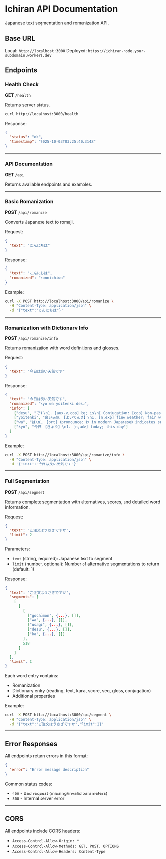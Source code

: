 # Ichiran API Documentation

Japanese text segmentation and romanization API.

## Base URL

Local: `http://localhost:3000`
Deployed: `https://ichiran-node.your-subdomain.workers.dev`

## Endpoints

### Health Check

**GET** `/health`

Returns server status.

```bash
curl http://localhost:3000/health
```

Response:
```json
{
  "status": "ok",
  "timestamp": "2025-10-03T03:25:40.314Z"
}
```

---

### API Documentation

**GET** `/api`

Returns available endpoints and examples.

---

### Basic Romanization

**POST** `/api/romanize`

Converts Japanese text to romaji.

Request:
```json
{
  "text": "こんにちは"
}
```

Response:
```json
{
  "text": "こんにちは",
  "romanized": "konnichiwa"
}
```

Example:
```bash
curl -X POST http://localhost:3000/api/romanize \
  -H "Content-Type: application/json" \
  -d '{"text":"こんにちは"}'
```

---

### Romanization with Dictionary Info

**POST** `/api/romanize/info`

Returns romanization with word definitions and glosses.

Request:
```json
{
  "text": "今日は良い天気です"
}
```

Response:
```json
{
  "text": "今日は良い天気です",
  "romanized": "kyō wa yoitenki desu",
  "info": [
    ["desu", "です\n1. [aux-v,cop] be; is\n[ Conjugation: [cop] Non-past Affirmative Formal\n  だ :  ]"],
    ["yoitenki", "良い天気 【よいてんき】\n1. [n,exp] fine weather; fair weather"],
    ["wa", "は\n1. [prt] 《pronounced わ in modern Japanese》 indicates sentence topic"],
    ["kyō", "今日 【きょう】\n1. [n,adv] today; this day"]
  ]
}
```

Example:
```bash
curl -X POST http://localhost:3000/api/romanize/info \
  -H "Content-Type: application/json" \
  -d '{"text":"今日は良い天気です"}'
```

---

### Full Segmentation

**POST** `/api/segment`

Returns complete segmentation with alternatives, scores, and detailed word information.

Request:
```json
{
  "text": "ご注文はうさぎですか",
  "limit": 2
}
```

Parameters:
- `text` (string, required): Japanese text to segment
- `limit` (number, optional): Number of alternative segmentations to return (default: 1)

Response:
```json
{
  "text": "ご注文はうさぎですか",
  "segments": [
    [
      [
        [
          ["gochūmon", {...}, []],
          ["wa", {...}, []],
          ["usagi", {...}, []],
          ["desu", {...}, []],
          ["ka", {...}, []]
        ],
        518
      ]
    ]
  ],
  "limit": 2
}
```

Each word entry contains:
- Romanization
- Dictionary entry (reading, text, kana, score, seq, gloss, conjugation)
- Additional properties

Example:
```bash
curl -X POST http://localhost:3000/api/segment \
  -H "Content-Type: application/json" \
  -d '{"text":"ご注文はうさぎですか","limit":2}'
```

---

## Error Responses

All endpoints return errors in this format:

```json
{
  "error": "Error message description"
}
```

Common status codes:
- `400` - Bad request (missing/invalid parameters)
- `500` - Internal server error

---

## CORS

All endpoints include CORS headers:
- `Access-Control-Allow-Origin: *`
- `Access-Control-Allow-Methods: GET, POST, OPTIONS`
- `Access-Control-Allow-Headers: Content-Type`

